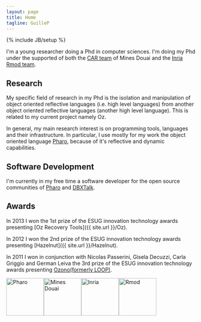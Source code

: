 ```yaml
---
layout: page
title: Home
tagline: GuilleP
---
```

{% include JB/setup %}

I'm a young researcher doing a Phd in computer sciences. I'm doing my Phd under the supported of both the [CAR team](http://car.mines-douai.fr/) of Mines Douai and the [Inria Rmod team](http://rmod.lille.inria.fr).

Research
--------

My specific field of research in my Phd is the isolation and manipulation of object oriented reflective languages (i.e. high level languages) from another object oriented reflective languages (another high level language). This is related to my current project namely Oz.

In general, my main research interest is on programming tools, languages and their infrastructure. In particular, I use mostly for my work the object oriented language [Pharo](http://www.pharo-project.org), because of it's reflective and dynamic capabilities.

Software Development
--------

I'm currently in my free time a software developer for the open source communities of [Pharo](http://www.pharo-project.org) and [DBXTalk](http://dbxtalk.smallworks.com.ar).

Awards
--------

In 2013 I won the 1st prize of the ESUG innovation technology awards presenting [Oz Recovery Tools]({{ site.url }}/Oz).

In 2012 I won the 2nd prize of the ESUG innovation technology awards presenting [Hazelnut]({{ site.url }}/Hazelnut).

In 2011 I won in conjunction with Nicolas Passerini, Gisela Decuzzi, Carla Griggio and German Leiva the 3rd prize of the ESUG innovation technology awards presenting [Ozono(formerly LOOP)](https://sites.google.com/site/objectbrowsertool/).

<div style="height: 110px;">
	<img src="{{ site.url }}/assets/pharoLogo.jpg" alt="Pharo" style="height: 100px; float: left;"/>
	<img src="{{ site.url }}/assets/mines.png" alt="Mines Douai" style="height: 100px; float: left;"/>
	<img src="{{ site.url }}/assets/logo-inria.png" alt="Inria" style="height: 100px; float: left;"/>
	<img src="{{ site.url }}/assets/rmod.png" alt="Rmod" style="height: 100px; float: left;"/>
</div>